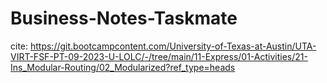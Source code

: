 # Business-Notes-Taskmate


cite: https://git.bootcampcontent.com/University-of-Texas-at-Austin/UTA-VIRT-FSF-PT-09-2023-U-LOLC/-/tree/main/11-Express/01-Activities/21-Ins_Modular-Routing/02_Modularized?ref_type=heads 